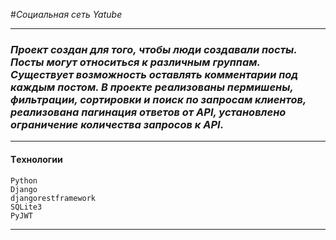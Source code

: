 #_Социальная сеть Yatube_
___
### _Проект создан для того, чтобы люди создавали посты. Посты могут относиться к различным группам. Существует возможность оставлять комментарии под каждым постом. В проекте реализованы пермишены, фильтрации, сортировки и поиск по запросам клиентов, реализована пагинация ответов от API, установлено ограничение количества запросов к API._
___

#### __Tехнологии__
```
Python
Django
djangorestframework
SQLite3
PyJWT
```
___________
